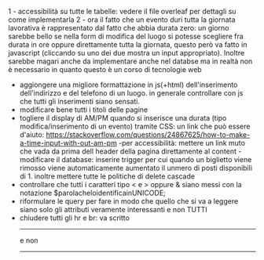 1 - accessibilità su tutte le tabelle: vedere il file overleaf per dettagli su come implementarla
2 - ora il fatto che un evento duri tutta la giornata lavorativa è rappresentato dal fatto che abbia durata zero: un giorno sarebbe bello se nella form di modifica del luogo si potesse scegliere fra durata in ore oppure direttamente tutta la giornata, questo però va fatto in javascript (cliccando su uno dei due mostra un input appropriato). Inoltre sarebbe magari anche da implementare anche nel databse ma in realtà non è necessario in quanto questo è un corso di tecnologie web
- aggiongere una migliore formattazione in js(+html) dell'inserimento dell'indirizzo e del telefono di un luogo. in generale controllare con js che tutti gli inserimenti siano sensati.
- modificare bene tutti i titoli delle pagine
- togliere il display di AM/PM quando si inserisce una durata (tipo modifica/inserimento di un evento) tramite CSS: un link che può essere d'aiuto: https://stackoverflow.com/questions/24867625/how-to-make-a-time-input-with-out-am-pm
-per accessibilità: mettere un link muto che vada da prima dell header della pagina direttamente al content
-modificare il database: inserire trigger per cui quando un biglietto viene rimosso viene automaticamente aumentato il unmero di posti disponibili di 1. inoltre mettere tutte le politiche di delete cascade
- controllare che tutti i caratteri tipo < e > oppure & siano messi con la notazione $parolacheloidentificainUNICODE;
- riformulare le query per fare in modo che quello che si va a leggere siano solo gli attributi veramente interessanti e non TUTTI
- chiudere tutti gli hr e br: va scritto <hr /> e non <hr>
